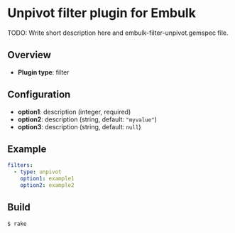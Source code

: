 # Unpivot filter plugin for Embulk

TODO: Write short description here and embulk-filter-unpivot.gemspec file.

## Overview

* **Plugin type**: filter

## Configuration

- **option1**: description (integer, required)
- **option2**: description (string, default: `"myvalue"`)
- **option3**: description (string, default: `null`)

## Example

```yaml
filters:
  - type: unpivot
    option1: example1
    option2: example2
```


## Build

```
$ rake
```

